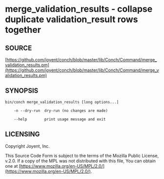 # merge\_validation\_results - collapse duplicate validation\_result rows together

## SOURCE

[https://github.com/joyent/conch/blob/master/lib/Conch/Command/merge_validation_results.pm](https://github.com/joyent/conch/blob/master/lib/Conch/Command/merge_validation_results.pm)

## SYNOPSIS

```
bin/conch merge_validation_results [long options...]

    -n --dry-run  dry-run (no changes are made)

    --help        print usage message and exit
```

## LICENSING

Copyright Joyent, Inc.

This Source Code Form is subject to the terms of the Mozilla Public License,
v.2.0. If a copy of the MPL was not distributed with this file, You can obtain
one at [https://www.mozilla.org/en-US/MPL/2.0/](https://www.mozilla.org/en-US/MPL/2.0/).
